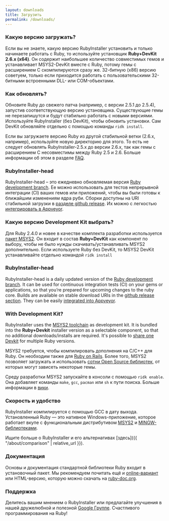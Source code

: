 ```yaml
---
layout: downloads
title: Загрузить
permalink: /downloads/
---
```

### Какую версию загружать?

Если вы не знаете, какую версию RubyInstaller установить и только начинаете работать с Ruby, то используйте
установщик <b>Ruby+DevKit 2.6.x (x64)</b>. Он содержит наибольшее количество совместимых гемов и устанавливает
MSYS2-DevKit вместе с Ruby, потому гемы с расширением C скомпилируются сразу же. 32-битную (x86) версию советуем,
только если приходится работать с пользовательскими 32-битными встроенными DLL- или COM-объектами.

### Как обновлять?

Обновите Ruby до свежего патча (например, с версии 2.5.1 до 2.5.4), запустив соответствующую версию установщика.
Существующие гемы не перезапишутся и будут стабильно работать с новыми версиями. Используйте RubyInstaller
(без DevKit), чтобы обновить установки. Сам DevKit обновляйте отдельно с помощью команды `ridk install`.

Если вы загружаете версию Ruby из другой стабильной ветки (2.6.x, например), используйте новую директорию для этого.
То есть не следует обновлять RubyInstaller-2.5.x до версии 2.6.x, так как гемы с расширением C несовместимы между
Ruby 2.5 и 2.6. Больше информации об этом в разделе [FAQ](https://github.com/oneclick/rubyinstaller2/wiki/FAQ#user-content-update-install).

### RubyInstaller-head

RubyInstaller-head – это ежедневно обновляемая версия [Ruby development branch](https://github.com/ruby/ruby/).
Ее можно использовать для тестов непрерывной интеграции (CI) ваших гемов или приложений, чтобы вы были готовы к ближайшим изменениям ядра руби. 
Сборки доступны на URI стабильной загрузки в [разделе github release](https://github.com/oneclick/rubyinstaller2/releases/tag/rubyinstaller-head).
Их можно с легкостью [интегрировать в Appveyor](https://github.com/oneclick/rubyinstaller2/wiki/For-gem-developers#user-content-appveyor).

### Какую версию Development Kit выбрать?

Для Ruby 2.4.0 и новее в качестве комплекта разработки используется [пакет MSYS2](http://www.msys2.org). Он входит в
состав <b>Ruby+DevKit</b> как компонент по выбору, чтобы не было нужды скачивать/устанавливать MSYS2 дополнительно.
Если используете Ruby без DevKit, то MSYS2 DevKit устанавливайте отдельно командой `ridk install`

### RubyInstaller-head

RubyInstaller-head is a daily updated version of the [Ruby development branch](https://github.com/ruby/ruby/).
It can be used for continuous integration tests (CI) on your gems or applications, so that you’re prepared for upcoming changes to the ruby core.
Builds are available on stable download URIs in the [github release section](https://github.com/oneclick/rubyinstaller2/releases/tag/rubyinstaller-head).
They can be easily [integrated into Appveyor](https://github.com/oneclick/rubyinstaller2/wiki/For-gem-developers#user-content-appveyor).

### With Development Kit?

RubyInstaller uses the [MSYS2 toolchain](http://www.msys2.org) as development kit.
It is bundled into the <b>Ruby+Devkit</b> installer version as a selectable component, so that no additional downloads/installs are required.
It's possible to [share one Devkit](https://github.com/oneclick/rubyinstaller2/wiki/FAQ#user-content-shared-devkit) for multiple Ruby versions.

MSYS2 требуется, чтобы компилировать дополнения на C/C++ для Ruby. Он необходим также для [Ruby on Rails](http://rubyonrails.org/). 
Более того, MSYS2 позволяет загружать и использовать [сотни Open Source библиотек](https://github.com/Alexpux/MINGW-packages), 
от которых могут зависеть некоторые гемы.

Среду разработки MSYS2 запускайте в консоли с помощью `ridk enable`. Она добавляет команды `make`, `gcc`, `pacman` 
или `sh` к пути поиска. Больше информации в [вики](https://github.com/oneclick/rubyinstaller2/wiki/The-ridk-tool).

### Скорость и  удобство

RubyInstaller компилируется с помощью GCC в дату выхода. Установленный Ruby — это нативное Windows-приложение,
которое работает вкупе с функциональным дистрибутивом [MSYS2](http://www.msys2.org) и
[MINGW-библиотеками](https://github.com/Alexpux/MINGW-packages).

Ищите больше о RubyInstaller и его альтернативах [здесь]({{ "/about/comparison" | relative_url }}).

### Документация

Основы и документация стандартной библиотеки Ruby входит в установочный пакет. Мы рекомендуем почитать ещё и
[online-вариант](https://ruby-doc.org/) или HTML-версию, которую можно скачать на [ruby-doc.org](https://ruby-doc.org/downloads/).

### Поддержка

Делитесь вашим мнением о RubyInstaller или предлагайте улучшения в нашей дружелюбной и полезной 
[Google Группе](http://groups.google.com/group/rubyinstaller). Счастливого программирования на Ruby!
